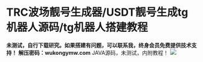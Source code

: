 # TRC波场靓号生成器/USDT靓号生成tg机器人源码/tg机器人搭建教程

**未测试，自行下载研究。如果搭建有问题，可以联系我，终身会员免费提供技术支持！**
**解压密码：wukongymw.com**
JAVA源码，未测试，内附教程！
[![](https://wukongymw.com/wp-content/uploads/2023/06/1687078989-2d5118fd6238c74.jpg)](https://wukongymw.com/wp-content/uploads/2023/06/1687078989-2d5118fd6238c74.jpg)